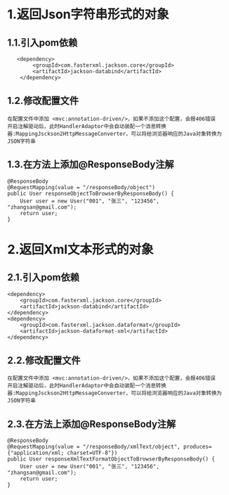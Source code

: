 # 1.返回Json字符串形式的对象
## 1.1.引入pom依赖
       <dependency>
            <groupId>com.fasterxml.jackson.core</groupId>
            <artifactId>jackson-databind</artifactId>
        </dependency>
## 1.2.修改配置文件
    在配置文件中添加 <mvc:annotation-driven/>，如果不添加这个配置，会报406错误
    开启注解驱动后，此时HandlerAdaptor中会自动装配一个消息转换器:MappingJsckson2HttpMessageConverter，可以将给浏览器响应的Java对象转换为JSON字符串
## 1.3.在方法上添加@ResponseBody注解
    @ResponseBody
    @RequestMapping(value = "/responseBody/object")
    public User responseObjectToBrowserByResponseBody() {
        User user = new User("001", "张三", "123456", "zhangsan@gmail.com");
        return user;
    }
# 2.返回Xml文本形式的对象
## 2.1.引入pom依赖
    <dependency>
        <groupId>com.fasterxml.jackson.core</groupId>
        <artifactId>jackson-databind</artifactId>
    </dependency>
    <dependency>
        <groupId>com.fasterxml.jackson.dataformat</groupId>
        <artifactId>jackson-dataformat-xml</artifactId>
    </dependency>
## 2.2.修改配置文件
    在配置文件中添加 <mvc:annotation-driven/>，如果不添加这个配置，会报406错误
    开启注解驱动后，此时HandlerAdaptor中会自动装配一个消息转换器:MappingJsckson2HttpMessageConverter，可以将给浏览器响应的Java对象转换为JSON字符串
## 2.3.在方法上添加@ResponseBody注解
    @ResponseBody
    @RequestMapping(value = "/responseBody/xmlText/object", produces={"application/xml; charset=UTF-8"})
    public User responseXmlTextFormatObjectToBrowserByResponseBody() {
        User user = new User("001", "张三", "123456", "zhangsan@gmail.com");
        return user;
    }